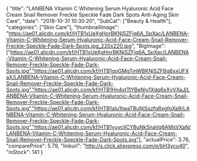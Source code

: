 {
	"title": "LANBENA Vitamin C Whitening Serum Hyaluronic Acid Face Cream Snail Remover Freckle Speckle Fade Dark Spots Anti-Aging Skin Care",
	"date": "2018-10-31 10:30:20",
	"SubCat": ["Beauty & Health"],
	"categories": ["Skin Care"],
	"thumbnailImage": "https://ae01.alicdn.com/kf/HTB1xUeXgHorBKNjSZFjq6A_SpXac/LANBENA-Vitamin-C-Whitening-Serum-Hyaluronic-Acid-Face-Cream-Snail-Remover-Freckle-Speckle-Fade-Dark-Spots.jpg_220x220.jpg",
	"BigImage": ["https://ae01.alicdn.com/kf/HTB1xUeXgHorBKNjSZFjq6A_SpXac/LANBENA-Vitamin-C-Whitening-Serum-Hyaluronic-Acid-Face-Cream-Snail-Remover-Freckle-Speckle-Fade-Dark-Spots.jpg","https://ae01.alicdn.com/kf/HTB1goGMgTmWBKNjSZFBq6xxUFXaX/LANBENA-Vitamin-C-Whitening-Serum-Hyaluronic-Acid-Face-Cream-Snail-Remover-Freckle-Speckle-Fade-Dark-Spots.jpg","https://ae01.alicdn.com/kf/HTB1Hn4xtTtYBeNjy1Xdq6xXyVXaJ/LANBENA-Vitamin-C-Whitening-Serum-Hyaluronic-Acid-Face-Cream-Snail-Remover-Freckle-Speckle-Fade-Dark-Spots.jpg","https://ae01.alicdn.com/kf/HTB1alu1twaTBuNjSszfq6xgfpXa9/LANBENA-Vitamin-C-Whitening-Serum-Hyaluronic-Acid-Face-Cream-Snail-Remover-Freckle-Speckle-Fade-Dark-Spots.jpg","https://ae01.alicdn.com/kf/HTB1yuycliCYBuNkSnaVq6AMsVXaN/LANBENA-Vitamin-C-Whitening-Serum-Hyaluronic-Acid-Face-Cream-Snail-Remover-Freckle-Speckle-Fade-Dark-Spots.jpg"],
	"actualPrice": 3.76,
	"comparePrice": 5.79,
	"linkurl": "http://s.click.aliexpress.com/e/bH3ycu40",
	"inStock": 141
}
